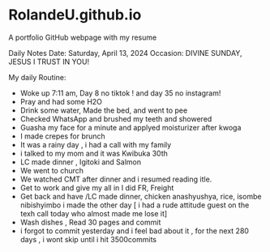 
# RolandeU.github.io
A portfolio GitHub webpage with my resume

Daily Notes
Date: Saturday, April 13, 2024
Occasion: DIVINE SUNDAY, JESUS I TRUST IN YOU! 

My daily Routine:
- Woke up 7:11 am, Day 8 no tiktok ! and day 35 no instagram!
- Pray and had some H2O
- Drink some water, Made the bed, and went to pee
- Checked WhatsApp and brushed my teeth and showered
- Guasha my face for a minute and applyed moisturizer after kwoga
- I made crepes for brunch
- It was a rainy day , i had a call with my family
- i talked to my mom and it was Kwibuka 30th
- LC made dinner , Igitoki and Salmon
- We went to church
- We watched CMT after dinner and i resumed reading itle.
- Get to work and give my all in I did FR, Freight
- Get back and have /LC made dinner, chicken anashyushya, rice, isombe nibishyimbo i made the other day
[ i had a rude attitude guest on the texh call today who almost made me lose it]
- Wash dishes , Read 30 pages and commit
- i forgot to commit yesterday and i feel bad about it , for the next 280 days , i wont skip until i hit 3500commits
